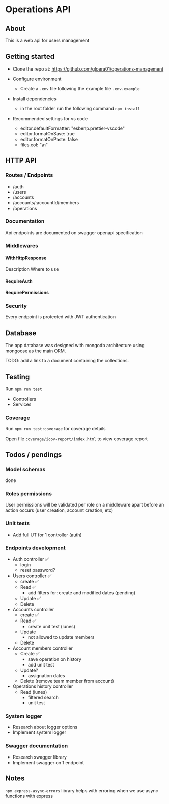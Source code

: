 # Operations API

## About

This is a web api for users management

## Getting started

- Clone the repo at: https://github.com/gloera01/operations-management
- Configure environment
  - Create a `.env` file following the example file `.env.example`
- Install dependencies

  - in the root folder run the following command `npm install`

- Recommended settings for vs code
  - editor.defaultFormatter: "esbenp.prettier-vscode"
  - editor.formatOnSave: true
  - editor.formatOnPaste: false
  - files.eol: "\n"

## HTTP API

### Routes / Endpoints

- /auth
- /users
- /accounts
- /accounts/:accountId/members
- /operations

### Documentation

Api endpoints are documented on swagger openapi specification

### Middlewares

#### WithHttpResponse

Description
Where to use

#### RequireAuth

#### RequirePermissions

### Security

Every endpoint is protected with JWT authentication

## Database

The app database was designed with mongodb architecture using mongoose as the main ORM.

TODO: add a link to a document containing the collections.

## Testing

Run `npm run test`

- Controllers
- Services

### Coverage

Run `npm run test:coverage` for coverage details

Open file `coverage/icov-report/index.html` to view coverage report

## Todos / pendings

### Model schemas

done

### Roles permissions

User permissions will be validated per role on a middleware apart before an action occurs (user creation, account creation, etc)

### Unit tests

- Add full UT for 1 controller (auth)

### Endpoints development

- Auth controller ✅
  - login
  - reset password?
- Users controller ✅
  - create ✅
  - Read ✅
    - add filters for: create and modified dates (pending)
  - Update ✅
  - Delete
- Accounts controller
  - create ✅
  - Read ✅
    - create unit test (lunes)
  - Update
    - not allowed to update members
  - Delete
- Account members controller
  - Create ✅
    - save operation on history
    - add unit test
  - Update?
    - assignation dates
  - Delete (remove team member from account)
- Operations history controller
  - Read (lunes)
    - filtered search
    - unit test

### System logger

- Research about logger options
- Implement system logger

### Swagger documentation

- Research swagger library
- Implement swagger on 1 endpoint

## Notes

`npm express-async-errors` library helps with erroring when we use async functions with express
